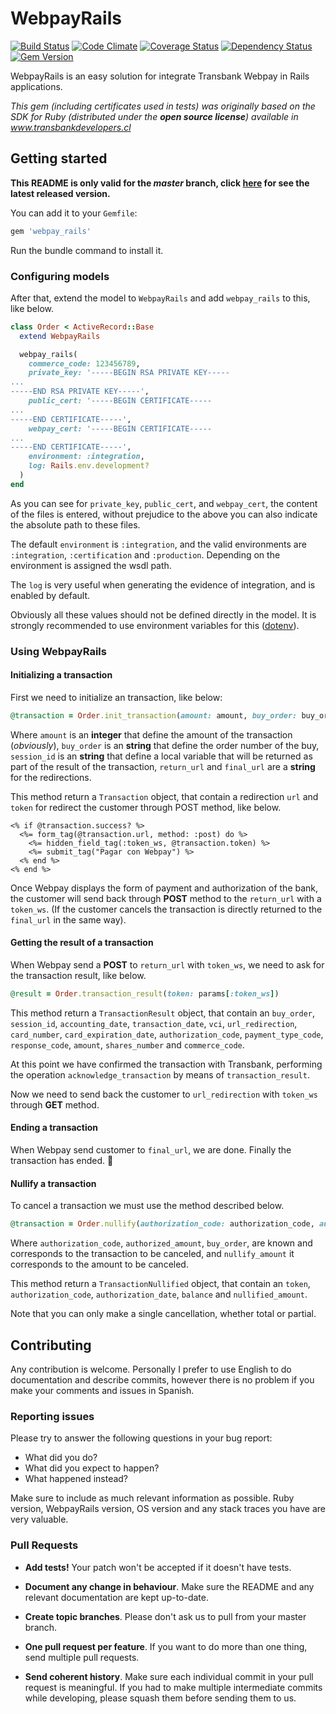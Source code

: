 # WebpayRails

[![Build Status](https://travis-ci.org/limcross/webpay_rails.svg?branch=master)](https://travis-ci.org/limcross/webpay_rails)
[![Code Climate](https://codeclimate.com/github/limcross/webpay_rails/badges/gpa.svg)](https://codeclimate.com/github/limcross/webpay_rails)
[![Coverage Status](https://coveralls.io/repos/github/limcross/webpay_rails/badge.svg?branch=master)](https://coveralls.io/github/limcross/webpay_rails?branch=master)
[![Dependency Status](https://gemnasium.com/badges/github.com/limcross/webpay_rails.svg)](https://gemnasium.com/github.com/limcross/webpay_rails)
[![Gem Version](https://badge.fury.io/rb/webpay_rails.svg)](https://badge.fury.io/rb/webpay_rails)

WebpayRails is an easy solution for integrate Transbank Webpay in Rails applications.

_This gem (including certificates used in tests) was originally based on the SDK for Ruby (distributed under the **open source license**) available in www.transbankdevelopers.cl_

## Getting started

__This README is only valid for the *master* branch, click [here](https://github.com/limcross/webpay_rails/blob/v1.1.0/README.md) for see the latest released version.__

You can add it to your `Gemfile`:

```ruby
gem 'webpay_rails'
```

Run the bundle command to install it.

### Configuring models
After that, extend the model to `WebpayRails` and add `webpay_rails` to this, like below.

```ruby
class Order < ActiveRecord::Base
  extend WebpayRails

  webpay_rails(
    commerce_code: 123456789,
    private_key: '-----BEGIN RSA PRIVATE KEY-----
...
-----END RSA PRIVATE KEY-----',
    public_cert: '-----BEGIN CERTIFICATE-----
...
-----END CERTIFICATE-----',
    webpay_cert: '-----BEGIN CERTIFICATE-----
...
-----END CERTIFICATE-----',
    environment: :integration,
    log: Rails.env.development?
  )
end
```

As you can see for `private_key`, `public_cert`, and `webpay_cert`, the content of the files is entered, without prejudice to the above you can also indicate the absolute path to these files.

The default `environment` is `:integration`, and the valid environments are `:integration`, `:certification` and `:production`. Depending on the environment is assigned the wsdl path.

The `log` is very useful when generating the evidence of integration, and is enabled by default.

Obviously all these values should not be defined directly in the model. It is strongly recommended to use environment variables for this ([dotenv](https://github.com/bkeepers/dotenv)).

### Using WebpayRails

#### Initializing a transaction

First we need to initialize an transaction, like below:

```ruby
@transaction = Order.init_transaction(amount: amount, buy_order: buy_order, session_id: session_id, return_url: return_url, final_url: final_url)
```

Where `amount` is an __integer__ that define the amount of the transaction (_obviously_), `buy_order` is an __string__ that define the order number of the buy, `session_id` is an __string__ that define a local variable that will be returned as part of the result of the transaction, `return_url` and `final_url` are a __string__ for the redirections.

This method return a `Transaction` object, that contain a redirection `url` and `token` for redirect the customer through POST method, like below.

```erb
<% if @transaction.success? %>
  <%= form_tag(@transaction.url, method: :post) do %>
    <%= hidden_field_tag(:token_ws, @transaction.token) %>
    <%= submit_tag("Pagar con Webpay") %>
  <% end %>
<% end %>
```

Once Webpay displays the form of payment and authorization of the bank, the customer will send back through __POST__ method to the `return_url` with a `token_ws`. (If the customer cancels the transaction is directly returned to the `final_url` in the same way).

#### Getting the result of a transaction

When Webpay send a __POST__ to `return_url` with `token_ws`, we need to ask for the transaction result, like below.

```ruby
@result = Order.transaction_result(token: params[:token_ws])
```

This method return a `TransactionResult` object, that contain an `buy_order`, `session_id`, `accounting_date`, `transaction_date`, `vci`, `url_redirection`, `card_number`, `card_expiration_date`, `authorization_code`, `payment_type_code`, `response_code`, `amount`, `shares_number` and `commerce_code`.

At this point we have confirmed the transaction with Transbank, performing the operation `acknowledge_transaction` by means of `transaction_result`.

Now we need to send back the customer to `url_redirection` with `token_ws` through __GET__ method.

#### Ending a transaction

When Webpay send customer to `final_url`, we are done. Finally the transaction has ended. :clap:

#### Nullify a transaction

To cancel a transaction we must use the method described below.

```ruby
@transaction = Order.nullify(authorization_code: authorization_code, authorized_amount: authorized_amount, buy_order: buy_order, nullify_amount: nullify_amount)
```

Where `authorization_code`, `authorized_amount`, `buy_order`, are known and corresponds to the transaction to be canceled, and `nullify_amount` it corresponds to the amount to be canceled.

This method return a `TransactionNullified` object, that contain an `token`, `authorization_code`, `authorization_date`, `balance` and
 `nullified_amount`.

Note that you can only make a single cancellation, whether total or partial.

## Contributing
Any contribution is welcome. Personally I prefer to use English to do documentation and describe commits, however there is no problem if you make your comments and issues in Spanish.

### Reporting issues

Please try to answer the following questions in your bug report:

- What did you do?
- What did you expect to happen?
- What happened instead?

Make sure to include as much relevant information as possible. Ruby version,
WebpayRails version, OS version and any stack traces you have are very valuable.

### Pull Requests

- __Add tests!__ Your patch won't be accepted if it doesn't have tests.

- __Document any change in behaviour__. Make sure the README and any  relevant documentation are kept up-to-date.

- __Create topic branches__. Please don't ask us to pull from your master branch.

- __One pull request per feature__. If you want to do more than one thing, send multiple pull requests.

- __Send coherent history__. Make sure each individual commit in your pull request is meaningful. If you had to make multiple intermediate commits while developing, please squash them before sending them to us.
